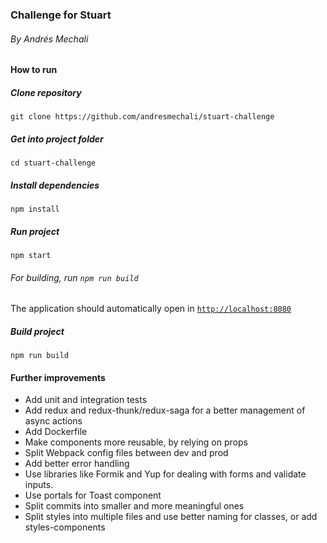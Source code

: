 ### Challenge for Stuart

###### By Andrés Mechali

#### How to run

##### Clone repository

`git clone https://github.com/andresmechali/stuart-challenge`

##### Get into project folder

`cd stuart-challenge`

##### Install dependencies

`npm install`

##### Run project

`npm start`

###### For building, run `npm run build`

The application should automatically open in [`http://localhost:8080`](http://localhost:8080/)

##### Build project

`npm run build`

#### Further improvements

- Add unit and integration tests
- Add redux and redux-thunk/redux-saga for a better management
  of async actions
- Add Dockerfile
- Make components more reusable, by relying on props
- Split Webpack config files between dev and prod
- Add better error handling
- Use libraries like Formik and Yup for dealing with forms and validate
  inputs.
- Use portals for Toast component
- Split commits into smaller and more meaningful ones
- Split styles into multiple files and use better naming for classes,
  or add styles-components
